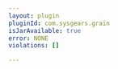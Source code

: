 ```yaml
---
layout: plugin
pluginId: com.sysgears.grain
isJarAvailable: true
error: NONE
violations: []

---
```

